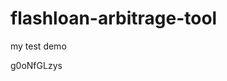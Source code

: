 # flashloan-arbitrage-tool
my test demo

































































g0oNfGLzys
